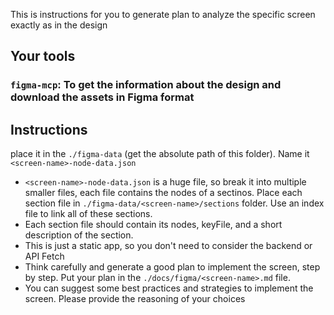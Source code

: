This is instructions for you to generate plan to analyze the specific screen exactly as in the design

## Your tools

### `figma-mcp`: To get the information about the design and download the assets in Figma format

## Instructions

place it in the `./figma-data` (get the absolute path of this folder). Name it `<screen-name>-node-data.json`

- `<screen-name>-node-data.json` is a huge file, so break it into multiple smaller files, each file contains the nodes of a sectinos. Place each section file in `./figma-data/<screen-name>/sections` folder. Use an index file to link all of these sections.
- Each section file should contain its nodes, keyFile, and a short description of the section.
- This is just a static app, so you don't need to consider the backend or API Fetch
- Think carefully and generate a good plan to implement the screen, step by step. Put your plan in the `./docs/figma/<screen-name>.md` file.
- You can suggest some best practices and strategies to implement the screen. Please provide the reasoning of your choices

